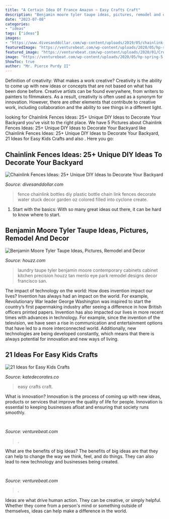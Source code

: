 ```yaml
---
title: "A Certain Idea Of France Amazon ~ Easy Crafts Craft"
description: "Benjamin moore tyler taupe ideas, pictures, remodel and decor"
date: "2023-07-08"
categories:
- "ideas"
tags: ["ideas"]
images:
- "https://www.divesanddollar.com/wp-content/uploads/2019/05/chainlink-fence-ideas-8.jpg"
featuredImage: "https://venturebeat.com/wp-content/uploads/2020/05/hp-spring-5.jpg"
featured_image: "https://venturebeat.com/wp-content/uploads/2020/01/Cruise-Track-4-Inside-Vehicle.jpg?w=800"
image: "https://venturebeat.com/wp-content/uploads/2020/05/hp-spring-5.jpg"
ShowToc: true
author: "Mr. Pierce Purdy II"
---
```



Definition of creativity: What makes a work creative?
Creativity is the ability to come up with new ideas or concepts that are not based on what has been done before. Creative artists can be found everywhere, from writers to painters to filmmakers. As a result, creativity is often used as a synonym for innovation. However, there are other elements that contribute to creative work, including collaboration and the ability to see things in a different light.

	

		
looking for Chainlink Fences Ideas: 25+ Unique DIY Ideas to Decorate Your Backyard you've visit to the right place. We have 5 Pictures about Chainlink Fences Ideas: 25+ Unique DIY Ideas to Decorate Your Backyard like Chainlink Fences Ideas: 25+ Unique DIY Ideas to Decorate Your Backyard, 21 Ideas for Easy Kids Crafts and also . Here you go:
		
    
## Chainlink Fences Ideas: 25+ Unique DIY Ideas To Decorate Your Backyard

<img loading=lazy src="https://www.divesanddollar.com/wp-content/uploads/2019/05/chainlink-fence-ideas-8.jpg" onerror="this.onerror=null;this.src='https://tse3.mm.bing.net/th?id=OIP.VlPxMXhFeAum_wlVzpZGqAHaLI&amp;pid=15.1';" alt="Chainlink Fences Ideas: 25+ Unique DIY Ideas to Decorate Your Backyard">

_Source: divesanddollar.com_

>fence chainlink bottles diy plastic bottle chain link fences decorate water stuck decor garden oz colored filled into cyclone create. 

	

1. Start with the basics: With so many great ideas out there, it can be hard to know where to start.

    
## Benjamin Moore Tyler Taupe Ideas, Pictures, Remodel And Decor

<img loading=lazy src="https://st.hzcdn.com/fimgs/b38181060f73386d_7833-w500-h666-b0-p0--contemporary-laundry-room.jpg" onerror="this.onerror=null;this.src='https://tse4.mm.bing.net/th?id=OIP.ewDZzkZmKSpapD_cvor7TAHaJ3&amp;pid=15.1';" alt="Benjamin Moore Tyler Taupe Ideas, Pictures, Remodel and Decor">

_Source: houzz.com_

>laundry taupe tyler benjamin moore contemporary cabinets cabinet kitchen precision houzz tan menlo eye park remodel designs decor francisco san. 

	

The impact of technology on the world: How does invention impact our lives?
Invention has always had an impact on the world. For example, Revolutionary War leader George Washington was inspired to start the country’s first papermaking industry after seeing a difference in how British officers printed papers. Invention has also impacted our lives in more recent times with advances in technology. For example, since the invention of the television, we have seen a rise in communication and entertainment options that have led to a more interconnected world. Additionally, new technologies are being developed constantly, which means that there is always potential for innovation and new ways of living.

    
## 21 Ideas For Easy Kids Crafts

<img loading=lazy src="https://www.katedecorates.co/wp-content/uploads/2020/03/easy-kid-crafts.png" onerror="this.onerror=null;this.src='https://tse1.mm.bing.net/th?id=OIP.Roi68STtgHb_Wx3IILveRgHaEK&amp;pid=15.1';" alt="21 Ideas for Easy Kids Crafts">

_Source: katedecorates.co_

>easy crafts craft. 

	

What is innovation?
Innovation is the process of coming up with new ideas, products or services that improve the quality of life for people. Innovation is essential to keeping businesses afloat and ensuring that society runs smoothly.

    
## 

<img loading=lazy src="https://venturebeat.com/wp-content/uploads/2020/05/hp-spring-5.jpg" onerror="this.onerror=null;this.src='https://tse2.mm.bing.net/th?id=OIP.fXSXyjRlr5jTrM8LdxvxWQHaFj&amp;pid=15.1';" alt="">

_Source: venturebeat.com_

>. 

	

What are the benefits of big ideas?
The benefits of big ideas are that they can help to change the way we think, feel, and do things. They can also lead to new technology and businesses being created.

    
## 

<img loading=lazy src="https://venturebeat.com/wp-content/uploads/2020/01/Cruise-Track-4-Inside-Vehicle.jpg?w=800" onerror="this.onerror=null;this.src='https://tse3.mm.bing.net/th?id=OIP.yrzj_xT8CPpaMnmsbaoxwAHaFj&amp;pid=15.1';" alt="">

_Source: venturebeat.com_

>. 

	

Ideas are what drive human action. They can be creative, or simply helpful. Whether they come from a person's mind or something outside of themselves, ideas can help make a difference in the world.

